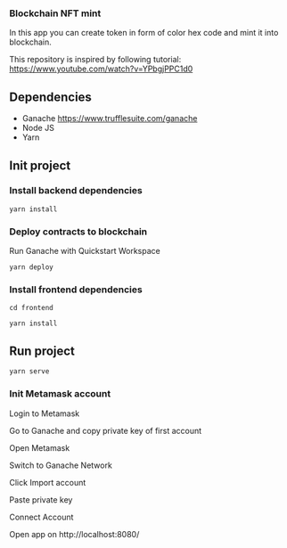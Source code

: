 ### Blockchain NFT mint

In this app you can create token in form of color hex code and mint it into blockchain.

This repository is inspired by following tutorial:
https://www.youtube.com/watch?v=YPbgjPPC1d0

## Dependencies

- Ganache https://www.trufflesuite.com/ganache
- Node JS
- Yarn

## Init project
### Install backend dependencies

```yarn install```

### Deploy contracts to blockchain

Run Ganache with Quickstart Workspace

```yarn deploy```

### Install frontend dependencies

```cd frontend```

```yarn install```

## Run project

```yarn serve```

### Init Metamask account

Login to Metamask

Go to Ganache and copy private key of first account

Open Metamask

Switch to Ganache Network

Click Import account

Paste private key

Connect Account

Open app on http://localhost:8080/